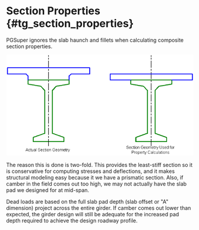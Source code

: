 Section Properties {#tg_section_properties}
======================================
PGSuper ignores the slab haunch and fillets when calculating composite section properties.

![](CompositeProperties.gif)

The reason this is done is two-fold. This provides the least-stiff section so it is conservative for computing stresses and deflections, and it makes structural modeling easy because it we have a prismatic section. Also, if camber in the field comes out too high, we may not actually have the slab pad we designed for at mid-span. 

Dead loads are based on the full slab pad depth (slab offset or "A" dimension) project across the entire girder. If camber comes out lower than expected, the girder design will still be adequate for the increased pad depth required to achieve the design roadway profile.

